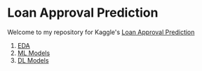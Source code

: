 # Loan Approval Prediction

Welcome to my repository for Kaggle's [Loan Approval Prediction](https://www.kaggle.com/competitions/playground-series-s4e10/data)

1. [EDA](./EDA.ipynb)
2. [ML Models](./ML%20Models.ipynb)
3. [DL Models](./DL%20Models.ipynb)